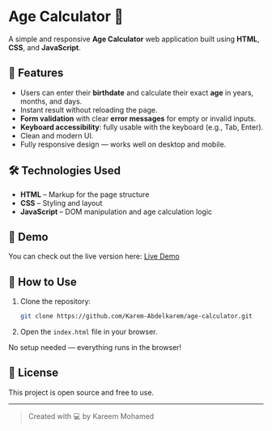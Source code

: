 # Age Calculator 🧮

A simple and responsive **Age Calculator** web application built using **HTML**, **CSS**, and **JavaScript**.

## 📌 Features

- Users can enter their **birthdate** and calculate their exact **age** in years, months, and days.
- Instant result without reloading the page.
- **Form validation** with clear **error messages** for empty or invalid inputs.
- **Keyboard accessibility**: fully usable with the keyboard (e.g., Tab, Enter).
- Clean and modern UI.
- Fully responsive design — works well on desktop and mobile.

## 🛠️ Technologies Used

- **HTML** – Markup for the page structure
- **CSS** – Styling and layout
- **JavaScript** – DOM manipulation and age calculation logic

## 📸 Demo

You can check out the live version here: [Live Demo](https://karem-abdelkarem.github.io/age-calculator/)

## 📂 How to Use

1. Clone the repository:
   ```bash
   git clone https://github.com/Karem-Abdelkarem/age-calculator.git
   ```
2. Open the `index.html` file in your browser.

No setup needed — everything runs in the browser!

## 📄 License

This project is open source and free to use.

---

> Created with 💻 by Kareem Mohamed
